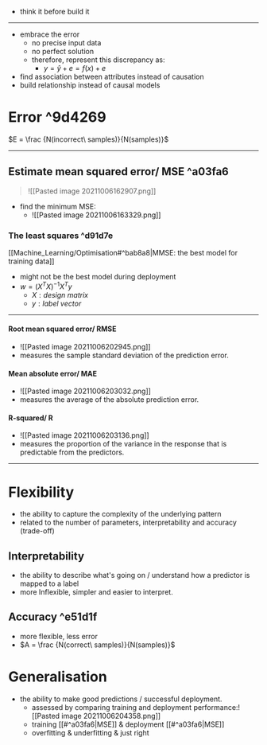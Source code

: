 - think it before build it
***
- embrace the error
	- no precise input data 
	- no perfect solution
	- therefore, represent this discrepancy as:
		- $y = \hat{y}+e  = f(x)+e$
- find association between attributes instead of causation
- build relationship instead of causal models

# Error ^9d4269

$E = \frac {N(incorrect\ samples)}{N(samples)}$
***
## Estimate mean squared error/ MSE ^a03fa6

> ![[Pasted image 20211006162907.png]] 
- find the minimum MSE:
	- ![[Pasted image 20211006163329.png]]

### The least squares ^d91d7e

[[Machine_Learning/Optimisation#^bab8a8|MMSE: the best model for training data]]
- might not be the best model during deployment
- $w =(X^TX)^{-1}X^Ty$
	-	$X: design\ matrix$
	-	$y: label\ vector$



***
#### Root mean squared error/ RMSE
-  ![[Pasted image 20211006202945.png]]
- measures the sample standard deviation of the prediction error.

#### Mean absolute error/ MAE
- ![[Pasted image 20211006203032.png]]
- measures the average of the absolute prediction error.

#### R-squared/ R
- ![[Pasted image 20211006203136.png]]
-  measures the proportion of the variance in the response that is predictable from the predictors.
***
# Flexibility
- the ability to capture the complexity of the underlying pattern
- related to the number of parameters, interpretability and accuracy (trade-off)	

## Interpretability
- the ability to describe what's going on / understand how a predictor is mapped to a label
 - more Inflexible, simpler and easier to interpret.
## Accuracy ^e51d1f
- more flexible, less error
- $A = \frac {N(correct\ samples)}{N(samples)}$
# Generalisation
- the ability to make good predictions / successful deployment.
	- assessed by comparing training and deployment performance:![[Pasted image 20211006204358.png]]
	- training [[#^a03fa6|MSE]] & deployment [[#^a03fa6|MSE]]
	- overfitting & underfitting & just right
